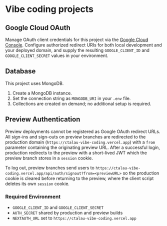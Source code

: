 Vibe coding projects
====================

## Google Cloud OAuth

Manage OAuth client credentials for this project via the [Google Cloud Console](https://console.cloud.google.com/auth/clients?project=ctalau-vibe-coding). Configure authorized redirect URIs for both local development and your deployed domain, and supply the resulting `GOOGLE_CLIENT_ID` and `GOOGLE_CLIENT_SECRET` values in your environment.

## Database

This project uses MongoDB.

1. Create a MongoDB instance.
2. Set the connection string as `MONGODB_URI` in your `.env` file.
3. Collections are created on demand; no additional setup is required.

## Preview Authentication

Preview deployments cannot be registered as Google OAuth redirect URLs. All
sign-ins and sign-outs on preview branches are redirected to the production
domain (`https://ctalau-vibe-coding.vercel.app`) with a `from` parameter
containing the originating preview URL. After a successful login, production
redirects to the preview with a short-lived JWT which the preview branch stores
in a `session` cookie.

To log out, preview branches send users to
`https://ctalau-vibe-coding.vercel.app/api/auth/signout?from=<previewURL>` so
the production cookie is cleared before returning to the preview, where the
client script deletes its own `session` cookie.

### Required Environment

- `GOOGLE_CLIENT_ID` and `GOOGLE_CLIENT_SECRET`
- `AUTH_SECRET` shared by production and preview builds
- `NEXTAUTH_URL` set to `https://ctalau-vibe-coding.vercel.app`
